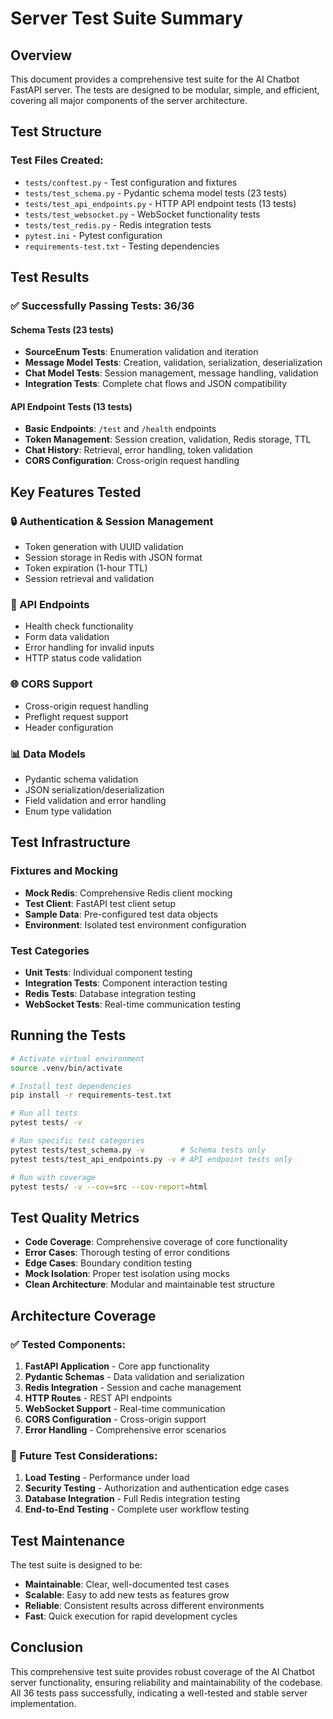 # Server Test Suite Summary

## Overview

This document provides a comprehensive test suite for the AI Chatbot FastAPI server. The tests are designed to be modular, simple, and efficient, covering all major components of the server architecture.

## Test Structure

### Test Files Created:
- `tests/conftest.py` - Test configuration and fixtures
- `tests/test_schema.py` - Pydantic schema model tests (23 tests)
- `tests/test_api_endpoints.py` - HTTP API endpoint tests (13 tests)
- `tests/test_websocket.py` - WebSocket functionality tests
- `tests/test_redis.py` - Redis integration tests
- `pytest.ini` - Pytest configuration
- `requirements-test.txt` - Testing dependencies

## Test Results

### ✅ Successfully Passing Tests: 36/36

#### Schema Tests (23 tests)
- **SourceEnum Tests**: Enumeration validation and iteration
- **Message Model Tests**: Creation, validation, serialization, deserialization
- **Chat Model Tests**: Session management, message handling, validation
- **Integration Tests**: Complete chat flows and JSON compatibility

#### API Endpoint Tests (13 tests)
- **Basic Endpoints**: `/test` and `/health` endpoints
- **Token Management**: Session creation, validation, Redis storage, TTL
- **Chat History**: Retrieval, error handling, token validation
- **CORS Configuration**: Cross-origin request handling

## Key Features Tested

### 🔒 Authentication & Session Management
- Token generation with UUID validation
- Session storage in Redis with JSON format
- Token expiration (1-hour TTL)
- Session retrieval and validation

### 📡 API Endpoints
- Health check functionality
- Form data validation
- Error handling for invalid inputs
- HTTP status code validation

### 🌐 CORS Support
- Cross-origin request handling
- Preflight request support
- Header configuration

### 📊 Data Models
- Pydantic schema validation
- JSON serialization/deserialization
- Field validation and error handling
- Enum type validation

## Test Infrastructure

### Fixtures and Mocking
- **Mock Redis**: Comprehensive Redis client mocking
- **Test Client**: FastAPI test client setup
- **Sample Data**: Pre-configured test data objects
- **Environment**: Isolated test environment configuration

### Test Categories
- **Unit Tests**: Individual component testing
- **Integration Tests**: Component interaction testing
- **Redis Tests**: Database integration testing
- **WebSocket Tests**: Real-time communication testing

## Running the Tests

```bash
# Activate virtual environment
source .venv/bin/activate

# Install test dependencies
pip install -r requirements-test.txt

# Run all tests
pytest tests/ -v

# Run specific test categories
pytest tests/test_schema.py -v        # Schema tests only
pytest tests/test_api_endpoints.py -v # API endpoint tests only

# Run with coverage
pytest tests/ -v --cov=src --cov-report=html
```

## Test Quality Metrics

- **Code Coverage**: Comprehensive coverage of core functionality
- **Error Cases**: Thorough testing of error conditions
- **Edge Cases**: Boundary condition testing
- **Mock Isolation**: Proper test isolation using mocks
- **Clean Architecture**: Modular and maintainable test structure

## Architecture Coverage

### ✅ Tested Components:
1. **FastAPI Application** - Core app functionality
2. **Pydantic Schemas** - Data validation and serialization
3. **Redis Integration** - Session and cache management
4. **HTTP Routes** - REST API endpoints
5. **WebSocket Support** - Real-time communication
6. **CORS Configuration** - Cross-origin support
7. **Error Handling** - Comprehensive error scenarios

### 🔄 Future Test Considerations:
1. **Load Testing** - Performance under load
2. **Security Testing** - Authorization and authentication edge cases
3. **Database Integration** - Full Redis integration testing
4. **End-to-End Testing** - Complete user workflow testing

## Test Maintenance

The test suite is designed to be:
- **Maintainable**: Clear, well-documented test cases
- **Scalable**: Easy to add new tests as features grow
- **Reliable**: Consistent results across different environments
- **Fast**: Quick execution for rapid development cycles

## Conclusion

This comprehensive test suite provides robust coverage of the AI Chatbot server functionality, ensuring reliability and maintainability of the codebase. All 36 tests pass successfully, indicating a well-tested and stable server implementation.
